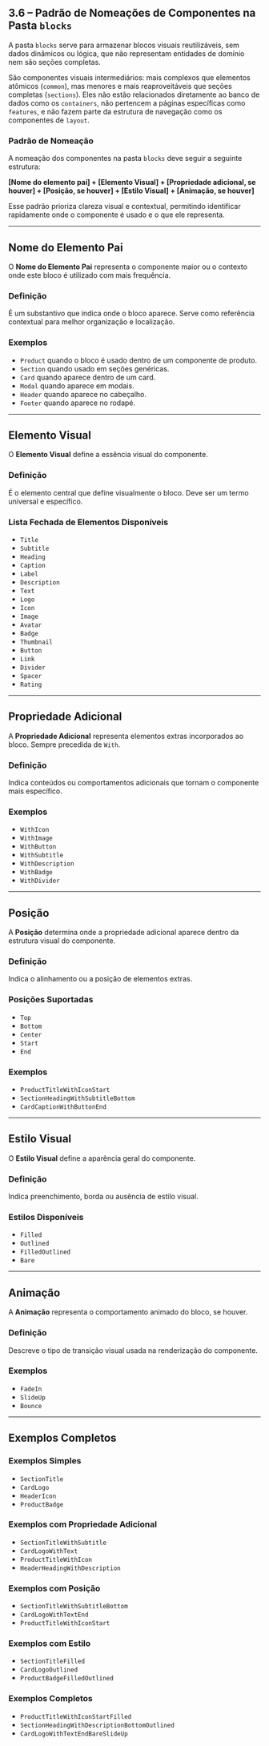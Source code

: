 ## 3.6 – Padrão de Nomeações de Componentes na Pasta `blocks`

A pasta `blocks` serve para armazenar blocos visuais reutilizáveis, sem dados dinâmicos ou lógica, que não representam entidades de domínio nem são seções completas.

São componentes visuais intermediários: mais complexos que elementos atômicos (`common`), mas menores e mais reaproveitáveis que seções completas (`sections`). Eles não estão relacionados diretamente ao banco de dados como os `containers`, não pertencem a páginas específicas como `features`, e não fazem parte da estrutura de navegação como os componentes de `layout`.

### Padrão de Nomeação

A nomeação dos componentes na pasta `blocks` deve seguir a seguinte estrutura:

**[Nome do elemento pai] + [Elemento Visual] + [Propriedade adicional, se houver] + [Posição, se houver] + [Estilo Visual] + [Animação, se houver]**

Esse padrão prioriza clareza visual e contextual, permitindo identificar rapidamente onde o componente é usado e o que ele representa.

---

## Nome do Elemento Pai

O **Nome do Elemento Pai** representa o componente maior ou o contexto onde este bloco é utilizado com mais frequência.

### Definição
É um substantivo que indica onde o bloco aparece. Serve como referência contextual para melhor organização e localização.

### Exemplos
- `Product` quando o bloco é usado dentro de um componente de produto.
- `Section` quando usado em seções genéricas.
- `Card` quando aparece dentro de um card.
- `Modal` quando aparece em modais.
- `Header` quando aparece no cabeçalho.
- `Footer` quando aparece no rodapé.

---

## Elemento Visual

O **Elemento Visual** define a essência visual do componente.

### Definição
É o elemento central que define visualmente o bloco. Deve ser um termo universal e específico.

### Lista Fechada de Elementos Disponíveis
- `Title`
- `Subtitle`
- `Heading`
- `Caption`
- `Label`
- `Description`
- `Text`
- `Logo`
- `Icon`
- `Image`
- `Avatar`
- `Badge`
- `Thumbnail`
- `Button`
- `Link`
- `Divider`
- `Spacer`
- `Rating`

---

## Propriedade Adicional

A **Propriedade Adicional** representa elementos extras incorporados ao bloco. Sempre precedida de `With`.

### Definição
Indica conteúdos ou comportamentos adicionais que tornam o componente mais específico.

### Exemplos
- `WithIcon`
- `WithImage`
- `WithButton`
- `WithSubtitle`
- `WithDescription`
- `WithBadge`
- `WithDivider`

---

## Posição

A **Posição** determina onde a propriedade adicional aparece dentro da estrutura visual do componente.

### Definição
Indica o alinhamento ou a posição de elementos extras.

### Posições Suportadas
- `Top`
- `Bottom`
- `Center`
- `Start`
- `End`

### Exemplos
- `ProductTitleWithIconStart`
- `SectionHeadingWithSubtitleBottom`
- `CardCaptionWithButtonEnd`

---

## Estilo Visual

O **Estilo Visual** define a aparência geral do componente.

### Definição
Indica preenchimento, borda ou ausência de estilo visual.

### Estilos Disponíveis
- `Filled`
- `Outlined`
- `FilledOutlined`
- `Bare`

---

## Animação

A **Animação** representa o comportamento animado do bloco, se houver.

### Definição
Descreve o tipo de transição visual usada na renderização do componente.

### Exemplos
- `FadeIn`
- `SlideUp`
- `Bounce`

---

## Exemplos Completos

### Exemplos Simples
- `SectionTitle`
- `CardLogo`
- `HeaderIcon`
- `ProductBadge`

### Exemplos com Propriedade Adicional
- `SectionTitleWithSubtitle`
- `CardLogoWithText`
- `ProductTitleWithIcon`
- `HeaderHeadingWithDescription`

### Exemplos com Posição
- `SectionTitleWithSubtitleBottom`
- `CardLogoWithTextEnd`
- `ProductTitleWithIconStart`

### Exemplos com Estilo
- `SectionTitleFilled`
- `CardLogoOutlined`
- `ProductBadgeFilledOutlined`

### Exemplos Completos
- `ProductTitleWithIconStartFilled`
- `SectionHeadingWithDescriptionBottomOutlined`
- `CardLogoWithTextEndBareSlideUp`
